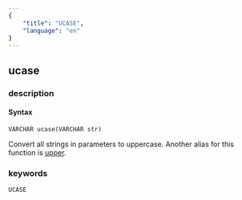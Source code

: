 ```yaml
---
{
    "title": "UCASE",
    "language": "en"
}
---
```


## ucase
### description
#### Syntax

`VARCHAR ucase(VARCHAR str)`


Convert all strings in parameters to uppercase. Another alias for this function is [upper](./upper.md).

### keywords
    UCASE
